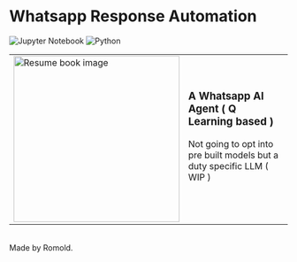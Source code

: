 # Whatsapp Response Automation
  ![Jupyter Notebook](https://img.shields.io/badge/Kaggle-20BEFF?style=for-the-badge&logo=Kaggle&logoColor=white)
      ![Python](https://img.shields.io/badge/Python-blue)
            
<table>
  <tr>
    <td>
      <img src="https://github.com/user-attachments/assets/36f02ea2-d153-4a73-9507-a8659b87f6a1" width = "300" alt="Resume book image">
    </td>
    <td>
      <h3>A Whatsapp AI Agent ( Q Learning based )</h3>
      <p>Not going to opt into pre built models but a duty specific LLM ( WIP )</p>
      <br/>
    </td>
  </tr>
</table>
<br/>
Made by Romold.
